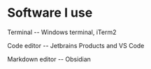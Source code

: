 # Software I use

Terminal -- Windows terminal, iTerm2

Code editor -- Jetbrains Products and VS Code

Markdown editor -- Obsidian

<!--
Powershell Snippets

Организация удобной работы за компьютером

- Lightshot for screenshots
- f.lux for color correction

TODO

- AutoHotKey?

# Снятие криншотов, Lightshot

# Автокоррекция синего цвета на экране, f.lux

# Alfred-like приложение для Windows, Keypirinha

# Программа для скриптования системы, AutoHotKey

[[Git|]]

[[Расширения браузера]]

Идея: клавиша для вызова httpie, например

---

https://github.com/charlax/professional-programming#dev-environment--tools

# Как я работаю с операционной системой

Стандартные фичи системы довольно скудные и если уж тратить значительную часть жизни на работу за компьютером, то надо ее максимально упростить. Кроме того кайдзен.

## Терминал

|''Win+Enter'' |Открыть терминал|

Терминал --- cmder

## Скриптование

AutoHotKey

''Клавиатура'' --- Custom Layouts

''Буфер обмена'' --- Punto Switcher, Pasteapp (MacOS)

''Менеджер окон'' --- Aquasnap?

''Рабочие столы'' --- ???

''Спотлайт'' --- Keypirinha, Alfred

Autoupdate Script

## Структура дерева проектов

- <RootDir\>:/
  - AutoHotKey Scripts
  - Keyboard Layouts
  - Vault
  - Code
    ** local.dev
    **\_
    _** build-your-own-x
    **_ github.com
    _** work.hub.com
    ** Design
    ** Music
    **\* Ideas
    \*\*** MIDI \***_ Notion
    \_** Projects \***\* Castlevania
    \*\*\*\* Heroes

# Как я использую командную строку

Мое основное правило для командной строки -- вводить меньше символов для часто используемых операций, например:

```bash
ni          ->  npm i
gst         ->  git status
s           ->  start .  # Windows
o           ->  open .   # MacOS
```

---

https://www.voorhoede.nl/en/blog/13-command-line-tools-to-up-your-front-end-game/

# Кастомизация клавиатуры

- Сделать CapsLock функциональной клавишей

  - Caps + D — точка
  - Caps + С — запятая и т. д.

- #todo write about plop

# Keyboard shortcuts

What to use in code editors, IDEs, Obsidian, etc...

| Shortcut     | Action       |
| ------------ | ------------ |
| Ctrl + Space | Find file... |

- #todo Make better shortcuts


- https://tsdx.io/
- https://github.com/keithamus/sort-package-json#readme

[[Keyboard shortcuts]]

-->